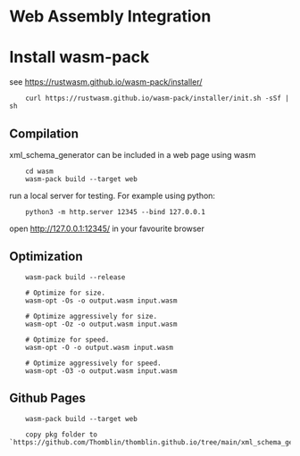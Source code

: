 # Web Assembly Integration

# Install wasm-pack

see https://rustwasm.github.io/wasm-pack/installer/

        curl https://rustwasm.github.io/wasm-pack/installer/init.sh -sSf | sh

## Compilation

xml_schema_generator can be included in a web page using wasm

        cd wasm
        wasm-pack build --target web

run a local server for testing. For example using python:

        python3 -m http.server 12345 --bind 127.0.0.1

open http://127.0.0.1:12345/ in your favourite browser

## Optimization

        wasm-pack build --release

        # Optimize for size.
        wasm-opt -Os -o output.wasm input.wasm

        # Optimize aggressively for size.
        wasm-opt -Oz -o output.wasm input.wasm

        # Optimize for speed.
        wasm-opt -O -o output.wasm input.wasm

        # Optimize aggressively for speed.
        wasm-opt -O3 -o output.wasm input.wasm

## Github Pages

        wasm-pack build --target web

        copy pkg folder to `https://github.com/Thomblin/thomblin.github.io/tree/main/xml_schema_generator`